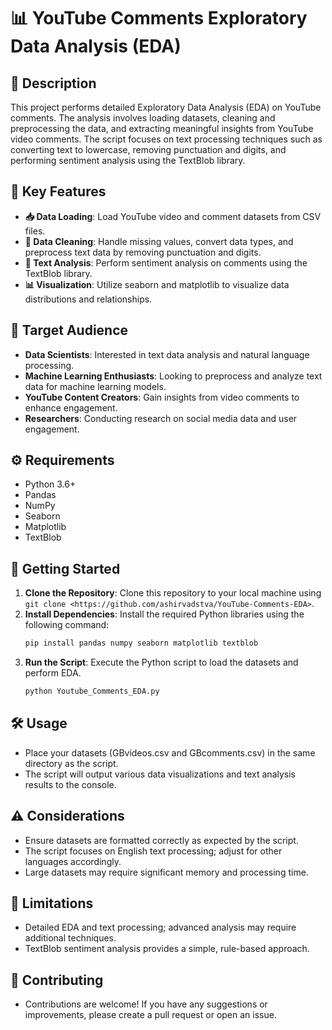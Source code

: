 # 📊 YouTube Comments Exploratory Data Analysis (EDA)

## 📝 Description

This project performs detailed Exploratory Data Analysis (EDA) on YouTube comments. The analysis involves loading datasets, cleaning and preprocessing the data, and extracting meaningful insights from YouTube video comments. The script focuses on text processing techniques such as converting text to lowercase, removing punctuation and digits, and performing sentiment analysis using the TextBlob library.

## 🌟 Key Features

- **📥 Data Loading**: Load YouTube video and comment datasets from CSV files.
- **🧹 Data Cleaning**: Handle missing values, convert data types, and preprocess text data by removing punctuation and digits.
- **📝 Text Analysis**: Perform sentiment analysis on comments using the TextBlob library.
- **📊 Visualization**: Utilize seaborn and matplotlib to visualize data distributions and relationships.

## 🎯 Target Audience

- **Data Scientists**: Interested in text data analysis and natural language processing.
- **Machine Learning Enthusiasts**: Looking to preprocess and analyze text data for machine learning models.
- **YouTube Content Creators**: Gain insights from video comments to enhance engagement.
- **Researchers**: Conducting research on social media data and user engagement.

## ⚙️ Requirements

- Python 3.6+
- Pandas
- NumPy
- Seaborn
- Matplotlib
- TextBlob

## 🚀 Getting Started

1. **Clone the Repository**: Clone this repository to your local machine using `git clone <https://github.com/ashirvadstva/YouTube-Comments-EDA>`.
2. **Install Dependencies**: Install the required Python libraries using the following command:
   ```bash
   pip install pandas numpy seaborn matplotlib textblob
3. **Run the Script**: Execute the Python script to load the datasets and perform EDA.
   ```bash
   python Youtube_Comments_EDA.py
   
 ## 🛠️ Usage

- Place your datasets (GBvideos.csv and GBcomments.csv) in the same directory as the script.
- The script will output various data visualizations and text analysis results to the console.
  
## ⚠️ Considerations

- Ensure datasets are formatted correctly as expected by the script.
- The script focuses on English text processing; adjust for other languages accordingly.
- Large datasets may require significant memory and processing time.
  
## 🚧 Limitations

- Detailed EDA and text processing; advanced analysis may require additional techniques.
- TextBlob sentiment analysis provides a simple, rule-based approach.  

## 🤝 Contributing

- Contributions are welcome! If you have any suggestions or improvements, please create a pull request or open an issue.
